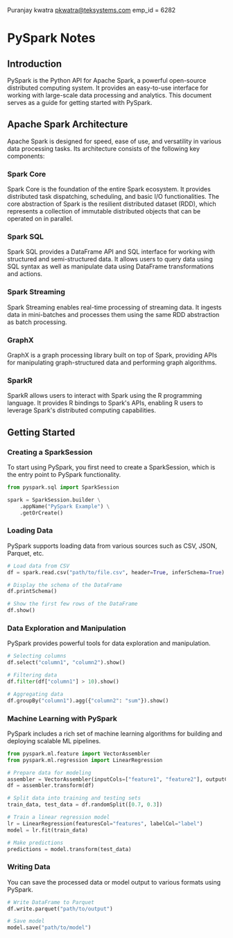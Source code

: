Puranjay kwatra
pkwatra@teksystems.com
emp_id = 6282

# PySpark Notes

## Introduction
PySpark is the Python API for Apache Spark, a powerful open-source distributed computing system. It provides an easy-to-use interface for working with large-scale data processing and analytics. This document serves as a guide for getting started with PySpark.

## Apache Spark Architecture
Apache Spark is designed for speed, ease of use, and versatility in various data processing tasks. Its architecture consists of the following key components:

### Spark Core
Spark Core is the foundation of the entire Spark ecosystem. It provides distributed task dispatching, scheduling, and basic I/O functionalities. The core abstraction of Spark is the resilient distributed dataset (RDD), which represents a collection of immutable distributed objects that can be operated on in parallel.

### Spark SQL
Spark SQL provides a DataFrame API and SQL interface for working with structured and semi-structured data. It allows users to query data using SQL syntax as well as manipulate data using DataFrame transformations and actions.

### Spark Streaming
Spark Streaming enables real-time processing of streaming data. It ingests data in mini-batches and processes them using the same RDD abstraction as batch processing.


### GraphX
GraphX is a graph processing library built on top of Spark, providing APIs for manipulating graph-structured data and performing graph algorithms.

### SparkR
SparkR allows users to interact with Spark using the R programming language. It provides R bindings to Spark's APIs, enabling R users to leverage Spark's distributed computing capabilities.


## Getting Started
### Creating a SparkSession
To start using PySpark, you first need to create a SparkSession, which is the entry point to PySpark functionality.

```python
from pyspark.sql import SparkSession

spark = SparkSession.builder \
    .appName("PySpark Example") \
    .getOrCreate()
```

### Loading Data
PySpark supports loading data from various sources such as CSV, JSON, Parquet, etc.

```python
# Load data from CSV
df = spark.read.csv("path/to/file.csv", header=True, inferSchema=True)

# Display the schema of the DataFrame
df.printSchema()

# Show the first few rows of the DataFrame
df.show()
```

### Data Exploration and Manipulation
PySpark provides powerful tools for data exploration and manipulation.

```python
# Selecting columns
df.select("column1", "column2").show()

# Filtering data
df.filter(df["column1"] > 10).show()

# Aggregating data
df.groupBy("column1").agg({"column2": "sum"}).show()
```

### Machine Learning with PySpark
PySpark includes a rich set of machine learning algorithms for building and deploying scalable ML pipelines.

```python
from pyspark.ml.feature import VectorAssembler
from pyspark.ml.regression import LinearRegression

# Prepare data for modeling
assembler = VectorAssembler(inputCols=["feature1", "feature2"], outputCol="features")
df = assembler.transform(df)

# Split data into training and testing sets
train_data, test_data = df.randomSplit([0.7, 0.3])

# Train a linear regression model
lr = LinearRegression(featuresCol="features", labelCol="label")
model = lr.fit(train_data)

# Make predictions
predictions = model.transform(test_data)
```

### Writing Data
You can save the processed data or model output to various formats using PySpark.

```python
# Write DataFrame to Parquet
df.write.parquet("path/to/output")

# Save model
model.save("path/to/model")
```


